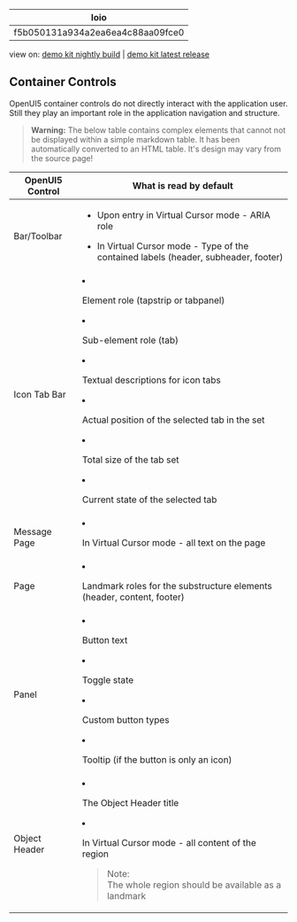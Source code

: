 <!-- loiof5b050131a934a2ea6ea4c88aa09fce0 -->

| loio |
| -----|
| f5b050131a934a2ea6ea4c88aa09fce0 |

<div id="loio">

view on: [demo kit nightly build](https://openui5nightly.hana.ondemand.com/#/topic/f5b050131a934a2ea6ea4c88aa09fce0) | [demo kit latest release](https://openui5.hana.ondemand.com/#/topic/f5b050131a934a2ea6ea4c88aa09fce0)</div>

## Container Controls

OpenUI5 container controls do not directly interact with the application user. Still they play an important role in the application navigation and structure.

 > **Warning:** The below table contains complex elements that cannot not be displayed within a simple markdown table. It has been automatically converted to an HTML table. It's design may vary from the source page!

<table>
	<thead>
		<tr>
			<th> OpenUI5 Control</th>
			<th>What is read by default</th>
		</tr>
	</thead>
	<tbody>
		<tr>
			<td>Bar/Toolbar</td>
			<td>

 -   Upon entry in Virtual Cursor mode - ARIA role
 -   In Virtual Cursor mode - Type of the contained labels \(header, subheader, footer\)
			</td>
		</tr>
		<tr>
			<td>Icon Tab Bar</td>
			<td>

 -   Element role \(tapstrip or tabpanel\)
 -   Sub-element role \(tab\)

 -   Textual descriptions for icon tabs

 -   Actual position of the selected tab in the set

 -   Total size of the tab set

 -   Current state of the selected tab
			</td>
		</tr>
		<tr>
			<td>Message Page</td>
			<td>

 -   In Virtual Cursor mode - all text on the page
			</td>
		</tr>
		<tr>
			<td>Page</td>
			<td>

 -   Landmark roles for the substructure elements \(header, content, footer\)
			</td>
		</tr>
		<tr>
			<td>Panel</td>
			<td>

 -   Button text
 -   Toggle state

 -   Custom button types

 -   Tooltip \(if the button is only an icon\)
			</td>
		</tr>
		<tr>
			<td>Object Header</td>
			<td>

 -   The Object Header title
 -   In Virtual Cursor mode - all content of the region


 > Note:  
 > The whole region should be available as a landmark
			</td>
		</tr>
	</tbody>
</table>

